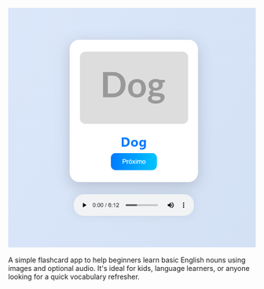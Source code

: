 ![preview](preview.png)


A simple flashcard app to help beginners learn basic English nouns using images and optional audio. It's ideal for kids, language learners, or anyone looking for a quick vocabulary refresher.